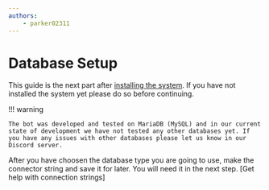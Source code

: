 ```yaml
---
authors:
    - parker02311
---
```


# Database Setup
This guide is the next part after [installing the system](/setup/bot/setup). If you have not installed the system yet please do so before continuing.

!!! warning

    The bot was developed and tested on MariaDB (MySQL) and in our current state of development we have not tested any other databases yet. If you have any issues with other databases please let us know in our Discord server.

After you have choosen the database type you are going to use, make the connector string and save it for later. You will need it in the next step. [Get help with connection strings]